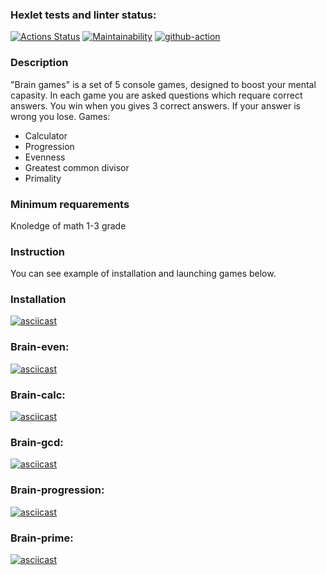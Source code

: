 ### Hexlet tests and linter status:
[![Actions Status](https://github.com/bolotovda/python-project-lvl1/workflows/hexlet-check/badge.svg)](https://github.com/bolotovda/python-project-lvl1/actions)
[![Maintainability](https://api.codeclimate.com/v1/badges/a99a88d28ad37a79dbf6/maintainability)](https://codeclimate.com/github/codeclimate/codeclimate/maintainability)
[![github-action](https://github.com/bolotovda/python-project-lvl1/actions/workflows/lint.yml/badge.svg)](https://github.com/bolotovda/python-project-lvl1/actions/workflows/lint.yml)

### Description
"Brain games" is a set of 5 console games, designed to boost your mental capasity. In each game you are asked questions which requare correct answers. You win when you gives 3 correct answers. If your answer is wrong you lose. Games:

- Calculator
- Progression
- Evenness
- Greatest common divisor
- Primality

### Minimum requarements

Knoledge of math 1-3 grade

### Instruction

You can see example of installation and launching games below.

### Installation

[![asciicast](https://asciinema.org/a/SANlp2gOvKeqFuAi9gHlTzIgm.svg)](https://asciinema.org/a/SANlp2gOvKeqFuAi9gHlTzIgm)

### Brain-even:
[![asciicast](https://asciinema.org/a/0rYpkL1YM102rTYMBqE8quePS.svg)](https://asciinema.org/a/0rYpkL1YM102rTYMBqE8quePS)

### Brain-calc:
[![asciicast](https://asciinema.org/a/xdHsnloCcdfUgJxEJcvbTeQnm.svg)](https://asciinema.org/a/xdHsnloCcdfUgJxEJcvbTeQnm)

### Brain-gcd:
[![asciicast](https://asciinema.org/a/9M9BGqMALv9lC5ME3V1C6d5nt.svg)](https://asciinema.org/a/9M9BGqMALv9lC5ME3V1C6d5nt)

### Brain-progression:
[![asciicast](https://asciinema.org/a/ZJe4NWjBg96iVqYcBeogq2j05.svg)](https://asciinema.org/a/ZJe4NWjBg96iVqYcBeogq2j05)

### Brain-prime:
[![asciicast](https://asciinema.org/a/Nw3U5I4cAga8RRRYvk2pmf3g6.svg)](https://asciinema.org/a/Nw3U5I4cAga8RRRYvk2pmf3g6)